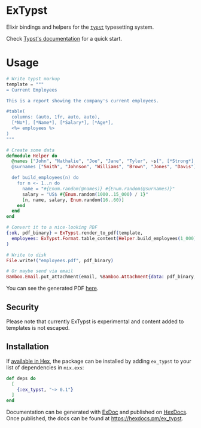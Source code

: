 # ExTypst

Elixir bindings and helpers for the [`typst`](https://github.com/typst/typst)
typesetting system.

Check [Typst's documentation](https://typst.app/docs) for a quick start.

# Usage

```elixir 
# Write typst markup
template = """
= Current Employees

This is a report showing the company's current employees.

#table(
  columns: (auto, 1fr, auto, auto),
  [*No*], [*Name*], [*Salary*], [*Age*],
  <%= employees %>
)
"""

# Create some data
defmodule Helper do 
  @names ["John", "Nathalie", "Joe", "Jane", "Tyler", ~s(", [*Strong*], $pi$, //)]
  @surnames ["Smith", "Johnson", "Williams", "Brown", "Jones", "Davis"]

  def build_employees(n) do 
    for n <- 1..n do 
      name = "#{Enum.random(@names)} #{Enum.random(@surnames)}"
      salary = "US$ #{Enum.random(1000..15_000) / 1}"
      [n, name, salary, Enum.random(16..60)]
    end
  end
end

# Convert it to a nice-looking PDF
{:ok, pdf_binary} = ExTypst.render_to_pdf(template, 
  employees: ExTypst.Format.table_content(Helper.build_employees(1_000))
)

# Write to disk
File.write!("employees.pdf", pdf_binary)

# Or maybe send via email
Bamboo.Email.put_attachment(email, %Bamboo.Attachment{data: pdf_binary, filename: "employees.pdf"})
```

You can see the generated PDF [here](./examples/employees.pdf).

## Security

Please note that currently ExTypst is experimental and content added to
templates is not escaped.

## Installation

If [available in Hex](https://hex.pm/docs/publish), the package can be installed
by adding `ex_typst` to your list of dependencies in `mix.exs`:

```elixir
def deps do
  [
    {:ex_typst, "~> 0.1"}
  ]
end
```

Documentation can be generated with [ExDoc](https://github.com/elixir-lang/ex_doc)
and published on [HexDocs](https://hexdocs.pm). Once published, the docs can
be found at <https://hexdocs.pm/ex_typst>.

